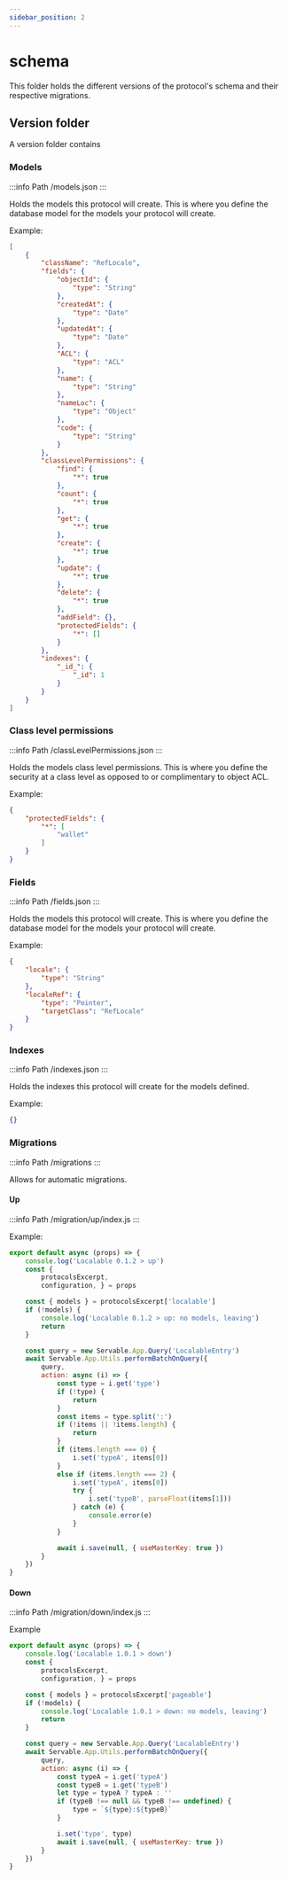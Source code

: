 ```yaml
---
sidebar_position: 2
---
```


# schema

This folder holds the different versions of the protocol's schema and their respective migrations.

## Version folder
A version folder contains

### Models
:::info Path 
/models.json
:::

Holds the models this protocol will create.
This is where you define the database model for the models your protocol will create.

Example:

```json
[
    {
        "className": "RefLocale",
        "fields": {
            "objectId": {
                "type": "String"
            },
            "createdAt": {
                "type": "Date"
            },
            "updatedAt": {
                "type": "Date"
            },
            "ACL": {
                "type": "ACL"
            },
            "name": {
                "type": "String"
            },
            "nameLoc": {
                "type": "Object"
            },
            "code": {
                "type": "String"
            }
        },
        "classLevelPermissions": {
            "find": {
                "*": true
            },
            "count": {
                "*": true
            },
            "get": {
                "*": true
            },
            "create": {
                "*": true
            },
            "update": {
                "*": true
            },
            "delete": {
                "*": true
            },
            "addField": {},
            "protectedFields": {
                "*": []
            }
        },
        "indexes": {
            "_id_": {
                "_id": 1
            }
        }
    }
]
```

### Class level permissions
:::info Path 
/classLevelPermissions.json
:::

Holds the models class level permissions.
This is where you define the security at a class level as opposed to or complimentary to object ACL.

Example:

```json
{
    "protectedFields": {
        "*": [
            "wallet"
        ]
    }
}
```

### Fields
:::info Path 
/fields.json
:::

Holds the models this protocol will create.
This is where you define the database model for the models your protocol will create.

Example:

```json
{
    "locale": {
        "type": "String"
    },
    "localeRef": {
        "type": "Pointer",
        "targetClass": "RefLocale"
    }
}
```

### Indexes
:::info Path 
/indexes.json
:::

Holds the indexes this protocol will create for the models defined.

Example:

```json
{}
```

### Migrations
:::info Path 
/migrations
:::

Allows for automatic migrations.

#### Up
:::info Path 
/migration/up/index.js
:::

Example:

```js
export default async (props) => {
    console.log('Localable 0.1.2 > up')
    const {
        protocolsExcerpt,
        configuration, } = props

    const { models } = protocolsExcerpt['localable']
    if (!models) {
        console.log('Localable 0.1.2 > up: no models, leaving')
        return
    }

    const query = new Servable.App.Query('LocalableEntry')
    await Servable.App.Utils.performBatchOnQuery({
        query,
        action: async (i) => {
            const type = i.get('type')
            if (!type) {
                return
            }
            const items = type.split(':')
            if (!items || !items.length) {
                return
            }
            if (items.length === 0) {
                i.set('typeA', items[0])
            }
            else if (items.length === 2) {
                i.set('typeA', items[0])
                try {
                    i.set('typeB', parseFloat(items[1]))
                } catch (e) {
                    console.error(e)
                }
            }

            await i.save(null, { useMasterKey: true })
        }
    })
}
```

#### Down
:::info Path 
/migration/down/index.js
:::

Example
```js
export default async (props) => {
    console.log('Localable 1.0.1 > down')
    const {
        protocolsExcerpt,
        configuration, } = props

    const { models } = protocolsExcerpt['pageable']
    if (!models) {
        console.log('Localable 1.0.1 > down: no models, leaving')
        return
    }

    const query = new Servable.App.Query('LocalableEntry')
    await Servable.App.Utils.performBatchOnQuery({
        query,
        action: async (i) => {
            const typeA = i.get('typeA')
            const typeB = i.get('typeB')
            let type = typeA ? typeA : ''
            if (typeB !== null && typeB !== undefined) {
                type = `${type}:${typeB}`
            }

            i.set('type', type)
            await i.save(null, { useMasterKey: true })
        }
    })
}
```